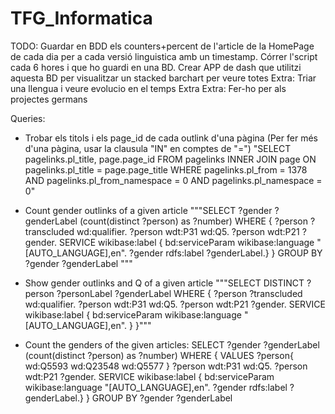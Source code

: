# TFG_Informatica
TODO:
Guardar en BDD els counters+percent de l'article de la HomePage de cada dia per a cada versió linguistica amb un timestamp.
Córrer l'script cada 6 hores i que ho guardi en una BD.
Crear APP de dash que utilitzi aquesta BD per visualitzar un stacked barchart per veure totes
Extra: Triar una llengua i veure evolucio en el temps
Extra Extra: Fer-ho per als projectes germans


Queries:
- Trobar els titols i els page_id de cada outlink d'una pàgina (Per fer més d'una pàgina, usar la clausula "IN" en comptes de "=")
"SELECT pagelinks.pl_title, page.page_id 
FROM pagelinks 
INNER JOIN page ON pagelinks.pl_title = page.page_title
WHERE pagelinks.pl_from = 1378 AND pagelinks.pl_from_namespace = 0 AND pagelinks.pl_namespace = 0"

- Count gender outlinks of a given article
 """SELECT ?gender ?genderLabel (count(distinct ?person) as ?number) 
   WHERE
   {
     ?person ?transcluded wd:qualifier.
     ?person wdt:P31 wd:Q5.
     ?person wdt:P21 ?gender.
     SERVICE wikibase:label { bd:serviceParam wikibase:language "[AUTO_LANGUAGE],en".
   ?gender rdfs:label ?genderLabel.}
   }
   GROUP BY  ?gender ?genderLabel """
   

- Show gender outlinks and Q of a given article
"""SELECT DISTINCT ?person ?personLabel  ?genderLabel 
   WHERE
   {
     ?person ?transcluded wd:qualifier.
     ?person wdt:P31 wd:Q5.
     ?person wdt:P21 ?gender.
     SERVICE wikibase:label { bd:serviceParam wikibase:language "[AUTO_LANGUAGE],en". }
   }"""
   
- Count the genders of the given articles:
SELECT ?gender ?genderLabel (count(distinct ?person) as ?number)
WHERE { 
  VALUES ?person{
  wd:Q5593
  wd:Q23548
  wd:Q5577
} 
     ?person wdt:P31 wd:Q5.
     ?person wdt:P21 ?gender.
     SERVICE wikibase:label { bd:serviceParam wikibase:language "[AUTO_LANGUAGE],en".
   ?gender rdfs:label ?genderLabel.}
   }
   GROUP BY  ?gender ?genderLabel